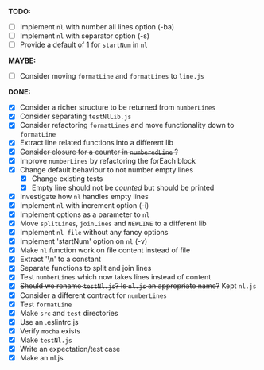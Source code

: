 **TODO:**

- [ ] Implement `nl` with number all lines option (-ba)
- [ ] Implement `nl` with separator option (-s)
- [ ] Provide a default of 1 for `startNum` in `nl`

**MAYBE:**

- [ ] Consider moving `formatLine` and `formatLines` to `line.js`

**DONE:**

- [x] Consider a richer structure to be returned from `numberLines`
- [x] Consider separating `testNlLib.js`
- [x] Consider refactoring `formatLines` and move functionality down to `formatLine`
- [x] Extract line related functions into a different lib
- [x] ~~Consider closure for a counter in `numberedLine` ?~~
- [x] Improve `numberLines` by refactoring the forEach block
- [x] Change default behaviour to not number empty lines
  - [x] Change existing tests
  - [x] Empty line should not be _counted_ but should be printed
- [x] Investigate how `nl` handles empty lines
- [x] Implement `nl` with increment option (-i)
- [x] Implement options as a parameter to `nl`
- [x] Move `splitLines`, `joinLines` and `NEWLINE` to a different lib
- [x] Implement `nl file` without any fancy options
- [x] Implement 'startNum' option on `nl` (-v)
- [x] Make `nl` function work on file content instead of file
- [x] Extract '\n' to a constant
- [x] Separate functions to split and join lines
- [x] Test `numberLines` which now takes lines instead of content
- [x] ~~Should we rename `testNl.js`? Is `nl.js` an appropriate name?~~ Kept `nl.js`
- [x] Consider a different contract for `numberLines`
- [x] Test `formatLine`
- [x] Make `src` and `test` directories
- [x] Use an .eslintrc.js
- [x] Verify `mocha` exists
- [x] Make `testNl.js`
- [x] Write an expectation/test case
- [x] Make an nl.js
